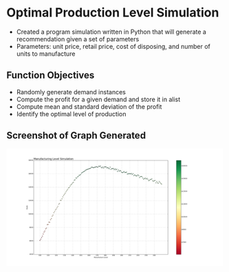 # Optimal Production Level Simulation
* Created a program simulation written in Python that will generate a recommendation given a set of parameters
* Parameters: unit price, retail price, cost of disposing, and number of units to manufacture

## Function Objectives
* Randomly generate demand instances
* Compute the profit for a given demand and store it in  alist
* Compute mean and standard deviation of the profit
* Identify the optimal level of production

## Screenshot of Graph Generated
![Simulation Figure](/images/fig1.png)

